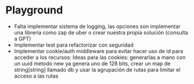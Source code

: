 # Playground

- Falta implementar sistema de logging, las opciones son implementar una libreria como zap de uber o crear nuestra propia solución (consulta a GPT)
- Implementar test para refactorizar con seguridad
- Implementar cookie/auth middleware para evitar hacer uso de id para acceder a los recursos:
    Ideas para las cookies: generarlas a mano con un uuid metodo new ya genera uno de 128 bits, crear un map de string[string] llamado db
    y usar la agrupación de rutas para limitar el acceso a las rutas